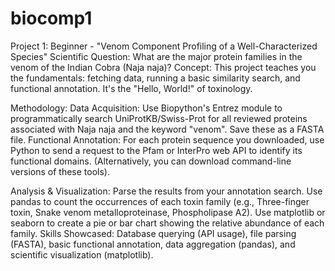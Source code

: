 # biocomp1

Project 1: Beginner - "Venom Component Profiling of a Well-Characterized Species"
Scientific Question: What are the major protein families in the venom of the Indian Cobra (Naja naja)?
Concept: This project teaches you the fundamentals: fetching data, running a basic similarity search, and functional annotation. It's the "Hello, World!" of toxinology.

Methodology:
Data Acquisition: Use Biopython's Entrez module to programmatically search UniProtKB/Swiss-Prot for all reviewed proteins associated with Naja naja and the keyword "venom". Save these as a FASTA file.
Functional Annotation: For each protein sequence you downloaded, use Python to send a request to the Pfam or InterPro web API to identify its functional domains. (Alternatively, you can download command-line versions of these tools).


Analysis & Visualization:
Parse the results from your annotation search.
Use pandas to count the occurrences of each toxin family (e.g., Three-finger toxin, Snake venom metalloproteinase, Phospholipase A2).
Use matplotlib or seaborn to create a pie or bar chart showing the relative abundance of each family.
Skills Showcased: Database querying (API usage), file parsing (FASTA), basic functional annotation, data aggregation (pandas), and scientific visualization (matplotlib).
